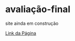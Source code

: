 # avaliação-final
 site ainda em construção

<a href="https://vericci.github.io/avalia--ofinal/">Link da Página</a>
